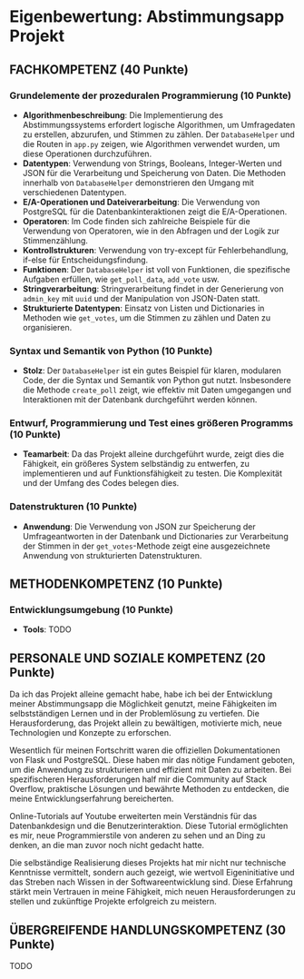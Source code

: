 
# Eigenbewertung: Abstimmungsapp Projekt

## FACHKOMPETENZ (40 Punkte)

### Grundelemente der prozeduralen Programmierung (10 Punkte)
- **Algorithmenbeschreibung**: Die Implementierung des Abstimmungssystems erfordert logische Algorithmen, um Umfragedaten zu erstellen, abzurufen, und Stimmen zu zählen. Der `DatabaseHelper` und die Routen in `app.py` zeigen, wie Algorithmen verwendet wurden, um diese Operationen durchzuführen.
- **Datentypen**: Verwendung von Strings, Booleans, Integer-Werten und JSON für die Verarbeitung und Speicherung von Daten. Die Methoden innerhalb von `DatabaseHelper` demonstrieren den Umgang mit verschiedenen Datentypen.
- **E/A-Operationen und Dateiverarbeitung**: Die Verwendung von PostgreSQL für die Datenbankinteraktionen zeigt die E/A-Operationen. 
- **Operatoren**: Im Code finden sich zahlreiche Beispiele für die Verwendung von Operatoren, wie in den Abfragen und der Logik zur Stimmenzählung.
- **Kontrollstrukturen**: Verwendung von try-except für Fehlerbehandlung, if-else für Entscheidungsfindung.
- **Funktionen**: Der `DatabaseHelper` ist voll von Funktionen, die spezifische Aufgaben erfüllen, wie `get_poll_data`, `add_vote` usw.
- **Stringverarbeitung**: Stringverarbeitung findet in der Generierung von `admin_key` mit `uuid` und der Manipulation von JSON-Daten statt.
- **Strukturierte Datentypen**: Einsatz von Listen und Dictionaries in Methoden wie `get_votes`, um die Stimmen zu zählen und Daten zu organisieren.

### Syntax und Semantik von Python (10 Punkte)
- **Stolz**: Der `DatabaseHelper` ist ein gutes Beispiel für klaren, modularen Code, der die Syntax und Semantik von Python gut nutzt. Insbesondere die Methode `create_poll` zeigt, wie effektiv mit Daten umgegangen und Interaktionen mit der Datenbank durchgeführt werden können.

### Entwurf, Programmierung und Test eines größeren Programms (10 Punkte)
- **Teamarbeit**: Da das Projekt alleine durchgeführt wurde, zeigt dies die Fähigkeit, ein größeres System selbständig zu entwerfen, zu implementieren und auf Funktionsfähigkeit zu testen. Die Komplexität und der Umfang des Codes belegen dies.

### Datenstrukturen (10 Punkte)
- **Anwendung**: Die Verwendung von JSON zur Speicherung der Umfrageantworten in der Datenbank und Dictionaries zur Verarbeitung der Stimmen in der `get_votes`-Methode zeigt eine ausgezeichnete Anwendung von strukturierten Datenstrukturen.

## METHODENKOMPETENZ (10 Punkte)

### Entwicklungsumgebung (10 Punkte)
- **Tools**: TODO

## PERSONALE UND SOZIALE KOMPETENZ (20 Punkte)

Da ich das Projekt alleine gemacht habe, habe ich bei der Entwicklung meiner Abstimmungsapp die Möglichkeit genutzt, meine Fähigkeiten im selbstständigen Lernen und in der Problemlösung zu vertiefen. Die Herausforderung, das Projekt allein zu bewältigen, motivierte mich, neue Technologien und Konzepte zu erforschen.

Wesentlich für meinen Fortschritt waren die offiziellen Dokumentationen von Flask und PostgreSQL. Diese haben mir das nötige Fundament geboten, um die Anwendung zu strukturieren und effizient mit Daten zu arbeiten. Bei spezifischeren Herausforderungen half mir die Community auf Stack Overflow, praktische Lösungen und bewährte Methoden zu entdecken, die meine Entwicklungserfahrung bereicherten.

Online-Tutorials auf Youtube erweiterten mein Verständnis für das Datenbankdesign und die Benutzerinteraktion. Diese Tutorial ermöglichten es mir, neue Programmierstile von anderen zu sehen und an Ding zu denken, an die man zuvor noch nicht gedacht hatte.

Die selbständige Realisierung dieses Projekts hat mir nicht nur technische Kenntnisse vermittelt, sondern auch gezeigt, wie wertvoll Eigeninitiative und das Streben nach Wissen in der Softwareentwicklung sind. Diese Erfahrung stärkt mein Vertrauen in meine Fähigkeit, mich neuen Herausforderungen zu stellen und zukünftige Projekte erfolgreich zu meistern.

## ÜBERGREIFENDE HANDLUNGSKOMPETENZ (30 Punkte)

TODO
